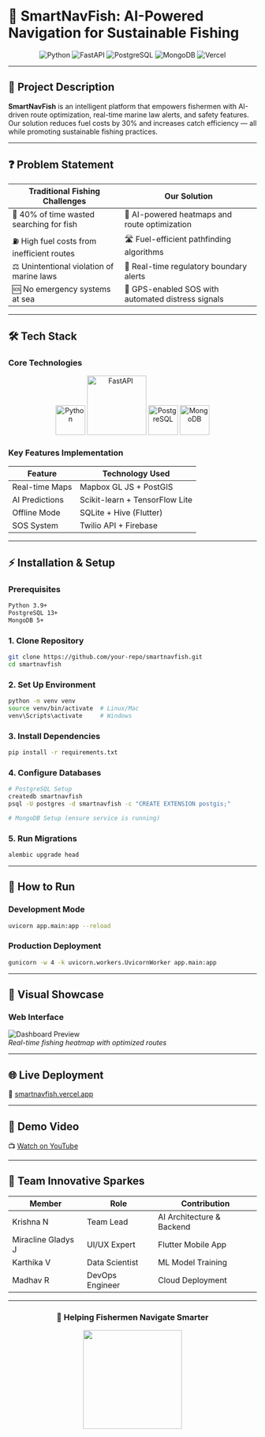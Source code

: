
# 🚀 SmartNavFish: AI-Powered Navigation for Sustainable Fishing  

<div align="center">
  <img src="https://img.shields.io/badge/Python-3.9+-blue?logo=python" alt="Python"/>
  <img src="https://img.shields.io/badge/FastAPI-0.95-green?logo=fastapi" alt="FastAPI"/>
  <img src="https://img.shields.io/badge/PostgreSQL-13+-blue?logo=postgresql" alt="PostgreSQL"/>
  <img src="https://img.shields.io/badge/MongoDB-5+-green?logo=mongodb" alt="MongoDB"/>
  <img src="https://img.shields.io/badge/Deployed-Vercel-black?logo=vercel" alt="Vercel"/>
</div>

---

## 🌊 Project Description  
**SmartNavFish** is an intelligent platform that empowers fishermen with AI-driven route optimization, real-time marine law alerts, and safety features. Our solution reduces fuel costs by 30% and increases catch efficiency — all while promoting sustainable fishing practices.

---

## ❓ Problem Statement  

| Traditional Fishing Challenges | Our Solution |
|-------------------------------|--------------|
| 🎣 40% of time wasted searching for fish | 🧠 AI-powered heatmaps and route optimization |
| ⛽ High fuel costs from inefficient routes | 🛣️ Fuel-efficient pathfinding algorithms |
| ⚖️ Unintentional violation of marine laws | 📢 Real-time regulatory boundary alerts |
| 🆘 No emergency systems at sea | 🚨 GPS-enabled SOS with automated distress signals |

---

## 🛠️ Tech Stack  

### Core Technologies  

<div align="center">
  <img src="https://cdn-icons-png.flaticon.com/512/5968/5968350.png" width="60" title="Python"/>
  <img src="https://fastapi.tiangolo.com/img/logo-margin/logo-teal.png" width="120" title="FastAPI"/>
  <img src="https://www.postgresql.org/media/img/about/press/elephant.png" width="60" title="PostgreSQL"/>
  <img src="https://cdn.iconscout.com/icon/free/png-256/mongodb-5-1175140.png" width="60" title="MongoDB"/>
</div>

### Key Features Implementation  

| Feature | Technology Used |
|---------|-----------------|
| Real-time Maps | Mapbox GL JS + PostGIS |
| AI Predictions | Scikit-learn + TensorFlow Lite |
| Offline Mode | SQLite + Hive (Flutter) |
| SOS System | Twilio API + Firebase |

---

## ⚡ Installation & Setup  

### Prerequisites  

```bash
Python 3.9+
PostgreSQL 13+
MongoDB 5+
```

### 1. Clone Repository  

```bash
git clone https://github.com/your-repo/smartnavfish.git
cd smartnavfish
```

### 2. Set Up Environment  

```bash
python -m venv venv
source venv/bin/activate  # Linux/Mac
venv\Scripts\activate     # Windows
```

### 3. Install Dependencies  

```bash
pip install -r requirements.txt
```

### 4. Configure Databases  

```bash
# PostgreSQL Setup
createdb smartnavfish
psql -U postgres -d smartnavfish -c "CREATE EXTENSION postgis;"

# MongoDB Setup (ensure service is running)
```

### 5. Run Migrations  

```bash
alembic upgrade head
```

---

## 🏃 How to Run  

### Development Mode  

```bash
uvicorn app.main:app --reload
```

### Production Deployment  

```bash
gunicorn -w 4 -k uvicorn.workers.UvicornWorker app.main:app
```

---

## 📸 Visual Showcase  

### Web Interface  
![Dashboard Preview](https://example.com/smartnavfish-demo.gif)  
*Real-time fishing heatmap with optimized routes*

---

## 🌐 Live Deployment  

🔗 [smartnavfish.vercel.app](https://smartnavfish.vercel.app)

---

## 🎥 Demo Video  

📺 [Watch on YouTube](https://youtube.com/smartnavfish-demo)

---

## 👥 Team Innovative Sparkes  

| Member | Role | Contribution |
|--------|------|--------------|
| Krishna N | Team Lead | AI Architecture & Backend |
| Miracline Gladys J | UI/UX Expert | Flutter Mobile App |
| Karthika V | Data Scientist | ML Model Training |
| Madhav R | DevOps Engineer | Cloud Deployment |

---

<div align="center">
  <h3>🚢 Helping Fishermen Navigate Smarter</h3>
  <img src="https://media.giphy.com/media/v1.Y2lkPTc5MGI3NjExcDFoY2V5d3R4YzB0bWt4eWJ6d2R1Z3JtY3R5a2N6bWZqZ2J5eGZ0biZlcD12MV9pbnRlcm5hbF9naWZfYnlfaWQmY3Q9Zw/3o7TKsQ8XLI3Zfgu9W/giphy.gif" width="200"/>
</div>
